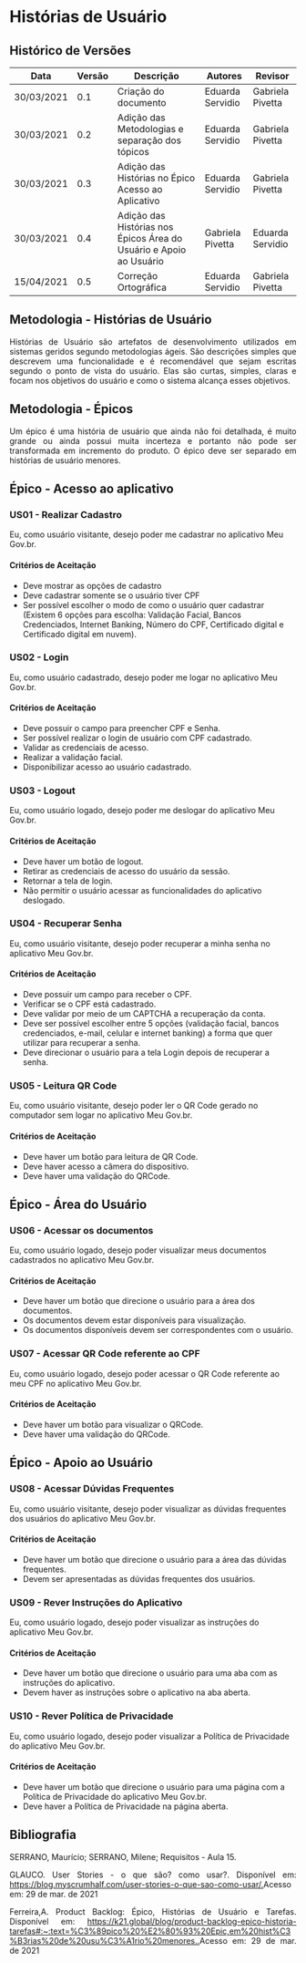 # Histórias de Usuário

## Histórico de Versões

| Data       | Versão | Descrição                                           | Autores                   | Revisor |
| ---------- | ------ | --------------------------------------------------- | ------------------------- | ------- |
| 30/03/2021 | 0.1    | Criação do documento                                | Eduarda Servidio          | Gabriela Pivetta |
| 30/03/2021 | 0.2    | Adição das Metodologias e separação dos tópicos     | Eduarda Servidio          | Gabriela Pivetta |
| 30/03/2021 | 0.3    | Adição das Histórias no Épico Acesso ao Aplicativo  | Eduarda Servidio          | Gabriela Pivetta |
| 30/03/2021 | 0.4    | Adição das Histórias nos Épicos Área do Usuário e Apoio ao Usuário  | Gabriela Pivetta          | Eduarda Servidio |
| 15/04/2021 | 0.5    | Correção Ortográfica  | Eduarda Servidio          | Gabriela Pivetta |

## Metodologia - Histórias de Usuário
<p align="justify">Histórias de Usuário são artefatos de desenvolvimento utilizados em sistemas geridos
segundo metodologias ágeis. São descrições simples que descrevem uma
funcionalidade e é recomendável que sejam escritas segundo o ponto de vista do usuário.
Elas são curtas, simples, claras e focam nos objetivos do usuário e como o sistema alcança esses objetivos.</p>

## Metodologia - Épicos
<p align="justify">Um épico é uma história de usuário que ainda não foi detalhada, é muito grande ou ainda
possui muita incerteza e portanto não pode ser transformada em incremento do produto.
O épico deve ser separado em histórias de usuário menores.</p>

## Épico - Acesso ao aplicativo

### US01 - Realizar Cadastro
Eu, como usuário visitante, desejo poder me cadastrar no aplicativo Meu Gov<span>.</span>br.
#### Critérios de Aceitação
* Deve mostrar as opções de cadastro
* Deve cadastrar somente se o usuário tiver CPF
* Ser possível escolher o modo de como o usuário quer cadastrar
(Existem 6 opções para escolha: Validação Facial, Bancos Credenciados,
Internet Banking, Número do CPF, Certificado digital e Certificado digital em nuvem).

### US02 - Login
Eu, como usuário cadastrado, desejo poder me logar no aplicativo Meu Gov<span>.</span>br.
#### Critérios de Aceitação
* Deve possuir o campo para preencher CPF e Senha.
* Ser possível realizar o login de usuário com CPF cadastrado.
* Validar as credenciais de acesso.
* Realizar a validação facial.
* Disponibilizar acesso ao usuário cadastrado.

### US03 - Logout
Eu, como usuário logado, desejo poder me deslogar do aplicativo Meu Gov<span>.</span>br.
#### Critérios de Aceitação
* Deve haver um botão de logout.
* Retirar as credenciais de acesso do usuário da sessão.
* Retornar a tela de login.
* Não permitir o usuário acessar as funcionalidades do aplicativo deslogado.

### US04 - Recuperar Senha
Eu, como usuário visitante, desejo poder recuperar a minha senha no aplicativo Meu Gov<span>.</span>br.
#### Critérios de Aceitação
* Deve possuir um campo para receber o CPF.
* Verificar se o CPF está cadastrado.
* Deve validar por meio de um CAPTCHA a recuperação da conta.
* Deve ser possível escolher entre 5 opções (validação facial,
bancos credenciados, e-mail, celular e internet banking) a forma
que quer utilizar para recuperar a senha.
* Deve direcionar o usuário para a tela Login depois de recuperar a senha.

### US05 - Leitura QR Code
Eu, como usuário visitante, desejo poder ler o QR Code gerado no computador sem logar no aplicativo Meu Gov<span>.</span>br.
#### Critérios de Aceitação
* Deve haver um botão para leitura de QR Code.
* Deve haver acesso a câmera do dispositivo.
* Deve haver uma validação do QRCode.

## Épico - Área do Usuário

### US06 - Acessar os documentos
Eu, como usuário logado, desejo poder visualizar meus documentos cadastrados no aplicativo Meu Gov<span>.</span>br.
#### Critérios de Aceitação
* Deve haver um botão que direcione o usuário para a área dos documentos.
* Os documentos devem estar disponíveis para visualização.
* Os documentos disponíveis devem ser correspondentes com o usuário.

### US07 - Acessar QR Code referente ao CPF
Eu, como usuário logado, desejo poder acessar o QR Code referente ao meu CPF no aplicativo Meu Gov<span>.</span>br.
#### Critérios de Aceitação
* Deve haver um botão para visualizar o QRCode.
* Deve haver uma validação do QRCode.

## Épico - Apoio ao Usuário

### US08 - Acessar Dúvidas Frequentes
Eu, como usuário visitante, desejo poder visualizar as dúvidas frequentes dos usuários do aplicativo Meu Gov<span>.</span>br.
#### Critérios de Aceitação
* Deve haver um botão que direcione o usuário para a área das dúvidas frequentes.
* Devem ser apresentadas as dúvidas frequentes dos usuários.

### US09 - Rever Instruções do Aplicativo
Eu, como usuário logado, desejo poder visualizar as instruções do aplicativo Meu Gov<span>.</span>br.
#### Critérios de Aceitação
* Deve haver um botão que direcione o usuário para uma aba com as instruções do aplicativo.
* Devem haver as instruções sobre o aplicativo na aba aberta.

### US10 - Rever Política de Privacidade
Eu, como usuário logado, desejo poder visualizar a Política de Privacidade do aplicativo Meu Gov<span>.</span>br.
#### Critérios de Aceitação
* Deve haver um botão que direcione o usuário para uma página com a Política de Privacidade do aplicativo Meu Gov<span>.</span>br.
* Deve haver a Política de Privacidade na página aberta.

## Bibliografia
<p align="justify">SERRANO, Maurício; SERRANO, Milene; Requisitos - Aula 15.</p>
<p align="justify">GLAUCO. User Stories - o que são? como usar?. Disponível em: <a href="https://blog.myscrumhalf.com/user-stories-o-que-sao-como-usar/">https://blog.myscrumhalf.com/user-stories-o-que-sao-como-usar/.</a>Acesso em: 29 de mar. de 2021</p>
<p align="justify">Ferreira,A. Product Backlog: Épico, Histórias de Usuário e Tarefas. Disponível em: <a href="https://k21.global/blog/product-backlog-epico-historia-tarefas#:~:text=%C3%89pico%20%E2%80%93%20Epic,em%20hist%C3%B3rias%20de%20usu%C3%A1rio%20menores.">https://k21.global/blog/product-backlog-epico-historia-tarefas#:~:text=%C3%89pico%20%E2%80%93%20Epic,em%20hist%C3%B3rias%20de%20usu%C3%A1rio%20menores..</a>Acesso em: 29 de mar. de 2021</p>
